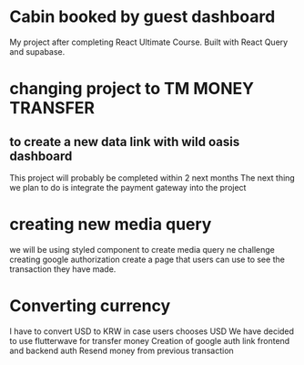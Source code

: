 # Cabin booked by guest dashboard

My project after completing React Ultimate Course.
Built with React Query and supabase.

# changing project to TM MONEY TRANSFER

## to create a new data link with wild oasis dashboard

This project will probably be completed within 2 next months
The next thing we plan to do is integrate the payment gateway into the project

# creating new media query

we will be using styled component to create media query
ne challenge
creating google authorization
create a page that users can use to see the transaction they have made.

# Converting currency

I have to convert USD to KRW in case users chooses USD
We have decided to use flutterwave for transfer money
Creation of google auth
link frontend and backend auth
Resend money from previous transaction
